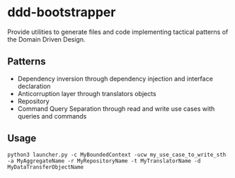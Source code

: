 # ddd-bootstrapper
Provide utilities to generate files and code implementing tactical patterns of the Domain Driven Design.

## Patterns
- Dependency inversion through dependency injection and interface declaration
- Anticorruption layer through translators objects
- Repository
- Command Query Separation through read and write use cases with queries and commands


## Usage

`python3 launcher.py -c MyBoundedContext -ucw my_use_case_to_write_sth -a MyAggregateName -r MyRepositoryName -t MyTranslatorName -d MyDataTransferObjectName`

